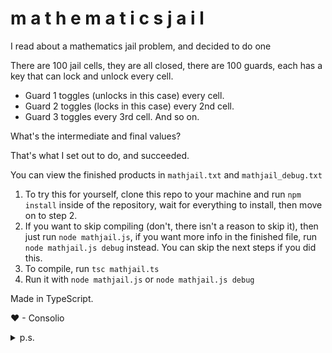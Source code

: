# m a t h e m a t i c s j a i l
I read about a mathematics jail problem, and decided to do one

There are 100 jail cells, they are all closed, there are 100 guards, each has a key that can lock and unlock every cell.

- Guard 1 toggles (unlocks in this case) every cell.
- Guard 2 toggles (locks in this case) every 2nd cell.
- Guard 3 toggles every 3rd cell.
And so on.

What's the intermediate and final values?

That's what I set out to do, and succeeded.

You can view the finished products in `mathjail.txt` and `mathjail_debug.txt`

1. To try this for yourself, clone this repo to your machine and run `npm install` inside of the repository, wait for everything to install, then move on to step 2.
2. If you want to skip compiling (don't, there isn't a reason to skip it), then just run `node mathjail.js`, if you want more info in the finished file, run `node mathjail.js debug` instead. You can skip the next steps if you did this.
3. To compile, run `tsc mathjail.ts`
4. Run it with `node mathjail.js` or `node mathjail.js debug`

Made in TypeScript.

❤ - Consolio

<details>
  <summary>p.s.</summary>
  
  this came right out of my testing folder so that's why I commited the files on GitHub instead of pushing from a local repo.
  
  ok love you all bye
</details>
